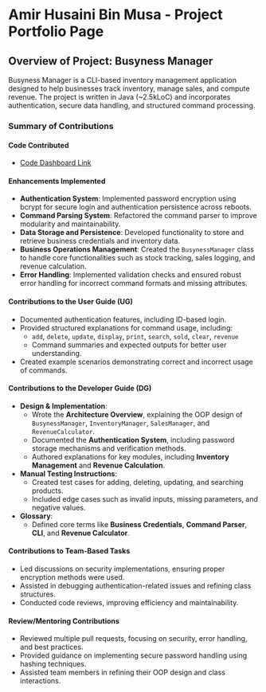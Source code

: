 <!-- @@author amirhusaini06 -->
# Amir Husaini Bin Musa - Project Portfolio Page

## Overview of Project: Busyness Manager
Busyness Manager is a CLI-based inventory management application designed to help businesses track inventory, manage sales, and compute revenue. The project is written in Java (~2.5kLoC) and incorporates authentication, secure data handling, and structured command processing.

### Summary of Contributions

#### Code Contributed
- [Code Dashboard Link](https://nus-cs2113-ay2425s2.github.io/tp-dashboard/?search=&sort=groupTitle&sortWithin=title&timeframe=commit&mergegroup=&groupSelect=groupByRepos&breakdown=true&checkedFileTypes=docs~functional-code~test-code~other&since=2025-02-21&tabOpen=true&tabType=authorship&tabAuthor=amirhusaini06&tabRepo=AY2425S2-CS2113-F11-1%2Ftp%5Bmaster%5D&authorshipIsMergeGroup=false&authorshipFileTypes=docs~functional-code~test-code&authorshipIsBinaryFileTypeChecked=false&authorshipIsIgnoredFilesChecked=false)

#### Enhancements Implemented
- **Authentication System**: Implemented password encryption using bcrypt for secure login and authentication persistence across reboots.
- **Command Parsing System**: Refactored the command parser to improve modularity and maintainability.
- **Data Storage and Persistence**: Developed functionality to store and retrieve business credentials and inventory data.
- **Business Operations Management**: Created the `BusynessManager` class to handle core functionalities such as stock tracking, sales logging, and revenue calculation.
- **Error Handling**: Implemented validation checks and ensured robust error handling for incorrect command formats and missing attributes.

#### Contributions to the User Guide (UG)
- Documented authentication features, including ID-based login.
- Provided structured explanations for command usage, including:
    - `add`, `delete`, `update`, `display`, `print`, `search`, `sold`, `clear`, `revenue`
    - Command summaries and expected outputs for better user understanding.
- Created example scenarios demonstrating correct and incorrect usage of commands.

#### Contributions to the Developer Guide (DG)
- **Design & Implementation**:
    - Wrote the **Architecture Overview**, explaining the OOP design of `BusynessManager`, `InventoryManager`, `SalesManager`, and `RevenueCalculator`.
    - Documented the **Authentication System**, including password storage mechanisms and verification methods.
    - Authored explanations for key modules, including **Inventory Management** and **Revenue Calculation**.
- **Manual Testing Instructions**:
    - Created test cases for adding, deleting, updating, and searching products.
    - Included edge cases such as invalid inputs, missing parameters, and negative values.
- **Glossary**:
    - Defined core terms like **Business Credentials**, **Command Parser**, **CLI**, and **Revenue Calculator**.

#### Contributions to Team-Based Tasks
- Led discussions on security implementations, ensuring proper encryption methods were used.
- Assisted in debugging authentication-related issues and refining class structures.
- Conducted code reviews, improving efficiency and maintainability.

#### Review/Mentoring Contributions
- Reviewed multiple pull requests, focusing on security, error handling, and best practices.
- Provided guidance on implementing secure password handling using hashing techniques.
- Assisted team members in refining their OOP design and class interactions.
